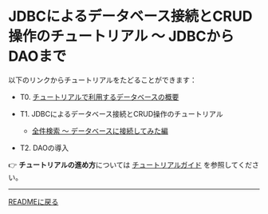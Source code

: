 # JDBCによるデータベース接続とCRUD操作のチュートリアル ～ JDBCからDAOまで

以下のリンクからチュートリアルをたどることができます：

  - T0. [チュートリアルで利用するデータベースの概要](./00-database.md)

  - T1. JDBCによるデータベース接続とCRUD操作のチュートリアル

    - [全件検索 ～ データベースに接続してみた編](./jdbc/11-jdbc-all_01.md)

  - T2. DAOの導入


👉 **チュートリアルの進め方**については [チュートリアルガイド](./guidance.md) を参照してください。 

---

[READMEに戻る](../../README.md)